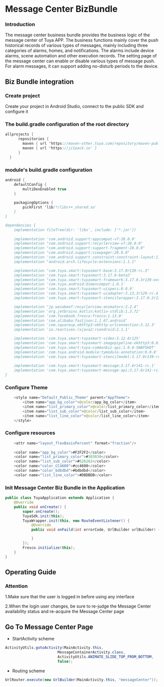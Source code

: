 # Message Center BizBundle

### Introduction

The message center business bundle provides the business logic of the message center of Tuya APP. The business functions mainly cover the push historical records of various types of messages, mainly including three categories of alarms, homes, and notifications. The alarms include device alarms, scene automation and other execution records.
The setting page of the message center can enable or disable various types of message push. For alarm messages, it can support adding no-disturb periods to the device.

## Biz Bundle integration

### Create project

Create your project in Android Studio, connect to the public SDK and configure it

### The build.gradle configuration of the root directory

```java
allprojects {
      repositories {
        maven { url 'https://maven-other.tuya.com/repository/maven-public/' }
        maven { url 'https://jitpack.io' }
      }
  }
```

### module's build.gradle configuration

```java
android {
    defaultConfig {
        multiDexEnabled true
    }
  
    packagingOptions {
        pickFirst 'lib/*/libc++_shared.so'
    }
}

dependencies {
    implementation fileTree(dir: 'libs', include: ['*.jar'])
    
    implementation 'com.android.support:appcompat-v7:28.0.0'
    implementation "com.android.support:recyclerview-v7:28.0.0"
    implementation "com.android.support:support-fragment:28.0.0"
    implementation "com.android.support:viewpager:28.0.0"
    implementation 'com.android.support.constraint:constraint-layout:1.1.3'
    implementation "android.arch.lifecycle:extensions:1.1.1"

    implementation "com.tuya.smart:tuyasmart-base:3.17.0r139-rc.3"
    implementation 'com.tuya.smart:tuyasmart:3.17.6-beta2'
    implementation "com.tuya.smart:tuyasmart-framework:3.17.0.3r139-external"
    implementation 'com.tuya.android:dimencompat:1.0.1'
    implementation 'com.tuya.smart:tuyasmart-uispecs:0.0.9'
    implementation 'com.tuya.smart:tuyasmart-uiadapter:3.13.3r129-rc.4'
    implementation 'com.tuya.smart:tuyasmart-stencilwrapper:3.17.0.2r139'

    implementation "jp.wasabeef:recyclerview-animators:2.2.4"
    implementation 'org.jetbrains.kotlin:kotlin-stdlib:1.3.72'
    implementation 'com.facebook.fresco:fresco:1.13.0'
    implementation 'com.alibaba:fastjson:1.1.67.android'
    implementation 'com.squareup.okhttp3:okhttp-urlconnection:3.12.3'
    implementation 'io.reactivex.rxjava2:rxandroid:2.1.1'

    implementation 'com.tuya.smart:tuyasmart-video:3.12.6r125'
    implementation 'com.tuya.smart:tuyasmart-imagepipeline-okhttp3:0.0.1'
    implementation 'com.tuya.smart:tuya-commonbiz-api:1.0.0-SNAPSHOT'
    implementation 'com.tuya.android.module:tymodule-annotation:0.0.8'
    implementation 'com.tuya.smart:tuyasmart-stencilmodel:3.17.0r139-rc.2'
      
    implementation 'com.tuya.smart:tuyasmart-message:3.17.6r141-rc.1'
    implementation 'com.tuya.smart:tuyasmart-message-api:3.17.6r141-rc.1'
}
```

### Configure Theme

```java
    <style name="Default_Public_Theme" parent="AppTheme">
        <item name="app_bg_color">@color/app_bg_color</item>
        <item name="list_primary_color">@color/list_primary_color</item>
        <item name="list_sub_color">@color/list_sub_color</item>
        <item name="list_line_color">@color/list_line_color</item>
    </style>
```

### Configure resources

```java
    <attr name="layout_flexBasisPercent" format="fraction"/>
      
    <color name="app_bg_color">#F2F2F2</color>
    <color name="list_primary_color">#303030</color>
    <color name="list_sub_color">#626262</color>
    <color name="color_CC4600">#cc4600</color>
    <color name="color_bdbdbd">#bdbdbd</color>
    <color name="list_line_color">#DBDBDB</color>
```

### Init Message Center Biz Bundle in the Application

```java
public class TuyaApplication extends Application {
    @Override
    public void onCreate() {
        super.onCreate();
        TuyaSdk.init(this);
        TuyaWrapper.init(this, new RouteEventListener() {
            @Override
            public void onFaild(int errorCode, UrlBuilder urlBuilder) {

            }
        });
        Fresco.initialize(this);
    }
}
```

## Operating Guide

### Attention

1.Make sure that the user is logged in before using any interface

2.When the login user changes, be sure to re-judge the Message Center availability status and re-acquire the Message Center page

## Go To Message Center Page

* StartActivity scheme

```java
ActivityUtils.gotoActivity(MainActivity.this,
                        MessageContainerActivity.class,
                        ActivityUtils.ANIMATE_SLIDE_TOP_FROM_BOTTOM,
                        false);
```

* Routing scheme

```java
UrlRouter.execute(new UrlBuilder(MainActivity.this, "messageCenter"));
```